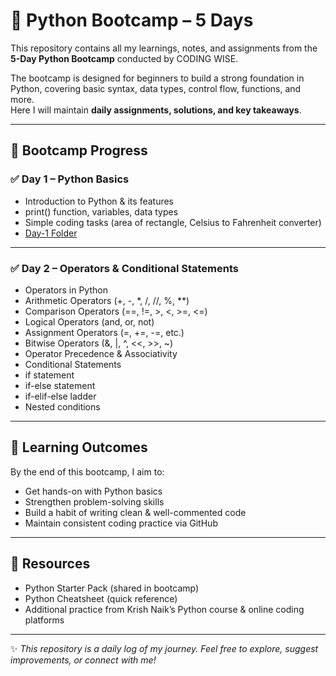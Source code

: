# 🐍 Python Bootcamp – 5 Days

This repository contains all my learnings, notes, and assignments from the **5-Day Python Bootcamp** conducted by CODING WISE.

The bootcamp is designed for beginners to build a strong foundation in Python, covering basic syntax, data types, control flow, functions, and more.  
Here I will maintain **daily assignments, solutions, and key takeaways**.

---

## 📅 Bootcamp Progress

### ✅ Day 1 – Python Basics
- Introduction to Python & its features
- print() function, variables, data types
- Simple coding tasks (area of rectangle, Celsius to Fahrenheit converter)
- [Day-1 Folder](Day-1)


---

### ✅ Day 2 – Operators & Conditional Statements
- Operators in Python
- Arithmetic Operators (+, -, *, /, //, %, **)
- Comparison Operators (==, !=, >, <, >=, <=)
- Logical Operators (and, or, not)
- Assignment Operators (=, +=, -=, etc.)
- Bitwise Operators (&, |, ^, <<, >>, ~)
- Operator Precedence & Associativity
- Conditional Statements
- if statement
- if-else statement
- if-elif-else ladder
- Nested conditions

---

## 🚀 Learning Outcomes
By the end of this bootcamp, I aim to:
- Get hands-on with Python basics
- Strengthen problem-solving skills
- Build a habit of writing clean & well-commented code
- Maintain consistent coding practice via GitHub

---

## 📖 Resources
- Python Starter Pack (shared in bootcamp)  
- Python Cheatsheet (quick reference)  
- Additional practice from Krish Naik’s Python course & online coding platforms  

---

✨ *This repository is a daily log of my journey. Feel free to explore, suggest improvements, or connect with me!*  

